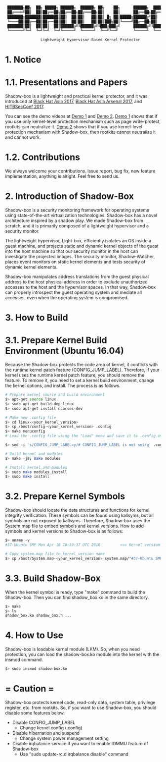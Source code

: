 ```bash      
 ███████╗██╗  ██╗ █████╗ ██████╗  ██████╗ ██╗    ██╗      ██████╗  ██████╗ ██╗  ██╗
 ██╔════╝██║  ██║██╔══██╗██╔══██╗██╔═══██╗██║    ██║      ██╔══██╗██╔═══██╗╚██╗██╔╝
 ███████╗███████║███████║██║  ██║██║   ██║██║ █╗ ██║█████╗██████╔╝██║   ██║ ╚███╔╝ 
 ╚════██║██╔══██║██╔══██║██║  ██║██║   ██║██║███╗██║╚════╝██╔══██╗██║   ██║ ██╔██╗ 
 ███████║██║  ██║██║  ██║██████╔╝╚██████╔╝╚███╔███╔╝      ██████╔╝╚██████╔╝██╔╝ ██╗
 ╚══════╝╚═╝  ╚═╝╚═╝  ╚═╝╚═════╝  ╚═════╝  ╚══╝╚══╝       ╚═════╝  ╚═════╝ ╚═╝  ╚═╝
      
                Lightweight Hypervisor-Based Kernel Protector
```

# 1. Notice
# 1.1. Presentations and Papers
Shadow-box is a lightweight and practical kernel protector, and it was introduced at [Black Hat Asia 2017](https://www.blackhat.com/asia-17/briefings.html#myth-and-truth-about-hypervisor-based-kernel-protector-the-reason-why-you-need-shadow-box), [Black Hat Asia Arsenal 2017](https://www.blackhat.com/asia-17/arsenal.html#shadow-box-lightweight-hypervisor-based-kernel-protector), and [HITBSecConf 2017](http://conference.hitb.org/hitbsecconf2017ams/sessions/shadowbox-the-practical-and-omnipotent-sandbox/).

You can see the demo videos at [Demo 1](https://youtu.be/3_cFDVHWCXA) and [Demo 2](https://youtu.be/s7iZYg4vP4E). [Demo 1](https://youtu.be/3_cFDVHWCXA) shows that if you use only kernel-level protection mechanism such as page write-protect, rootkits can neutralize it. [Demo 2](https://youtu.be/s7iZYg4vP4E) shows that if you use kernel-level protection mechanism with Shadow-box, then rootkits cannot neutralize it and cannot work. 

# 1.2. Contributions
We always welcome your contributions. Issue report, bug fix, new feature implementation, anything is alright. Feel free to send us. 

# 2. Introduction of Shadow-Box
Shadow-box is a security monitoring framework for operating systems using state-of-the-art virtualization technologies. 
Shadow-box has a novel architecture inspired by a shadow play. We made Shadow-box from scratch, and it is primarily composed of a lightweight hypervisor and a security monitor. 

The lightweight hypervisor, Light-box, efficiently isolates an OS inside a guest machine, and projects static and dynamic kernel objects of the guest into the host machine so that our security monitor in the host can investigate the projected images. 
The security monitor, Shadow-Watcher, places event monitors on static kernel elements and tests security of dynamic kernel elements. 

Shadow-box manipulates address translations from the guest physical address to the host physical address in order to exclude unauthorized accesses to the host and the hypervisor spaces. In that way, Shadow-box can properly introspect the guest operating system and mediate all accesses, even when the operating system is compromised.

# 3. How to Build 
# 3.1. Prepare Kernel Build Environment (Ubuntu 16.04)
Because the Shadow-box protects the code area of kernel, it conflicts with the runtime kernel patch feature (CONFIG_JUMP_LABEL). Therefore, if your kernel uses the runtime kernel patch feature, you should remove the feature. To remove it, you need to set a kernel build environment, change the kernel options, and install. The process is as follows.

```bash
# Prepare kernel source and build environment
$> apt-get source linux
$> sudo apt-get build-dep linux
$> sudo apt-get install ncurses-dev

# Make new .config file
$> cd linux-<your_kernel_version>
$> cp /boot/config-<your_kernel_version> .config
$> make menuconfig
# Load the .config file using the "Load" menu and save it to .config using the "Save" menu.

$> sed -i 's/CONFIG_JUMP_LABEL=y/# CONFIG_JUMP_LABEL is not set/g' .config

# Build kernel and modules
$> make -j8; make modules

# Install kernel and modules
$> sudo make modules_install
$> sudo make install
``` 

# 3.2. Prepare Kernel Symbols
Shadow-box should locate the data structures and functions for kernel integrity verification. These symbols can be found using kallsyms, but all symbols are not exposed to kallsyms. Therefore, Shadow-box uses the System.map file to embed symbols and kernel versions.
How to add symbols and kernel versions to Shadow-box is as follows:

```bash
$> uname -v
#37-Ubuntu SMP Mon Apr 18 18:33:37 UTC 2016			<== Kernel version

# Copy system.map file to kernel_version name
$> cp /boot/System.map-<your_kernel_version> system.map/"#37-Ubuntu SMP Mon Apr 18 18:33:37 UTC 2016.map"
```

# 3.3. Build Shadow-Box
When the kernel symbol is ready, type "make" command to build the Shadow-box. Then you can find shadow_box.ko in the same directory.
```bash
$> make
$> ls
shadow_box.ko shadow_box.h ...

```

# 4. How to Use
Shadow-box is loadable kernel module (LKM). So, when you need protection, you can load the shadow-box.ko module into the kernel with the insmod command.
```bash
$> sudo insmod shadow-box.ko
```

# = Caution =
Shadow-box protects kernel code, read-only data, system table, privilege register, etc. from rootkits. So, if you want to use Shadow-box, you should disable some features below.
 * Disable CONFIG_JUMP_LABEL
   * Change kernel config (.config)
 * Disable hibernation and suspend
   * Change system power management setting
 * Disable irqbalance service if you want to enable IOMMU feature of Shadow-box
   * Use "sudo update-rc.d irqbalance disable" command



